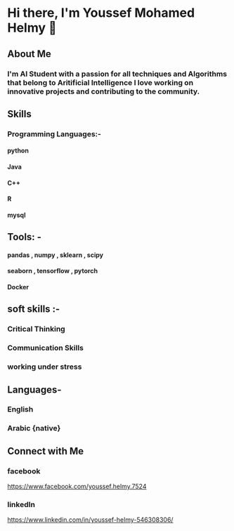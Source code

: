 # Hi there, I'm Youssef Mohamed Helmy  👋

## About Me
### I'm AI Student with a passion for all techniques and Algorithms that belong to Aritificial Intelligence  I love working on innovative projects and contributing to the community.


## Skills


### Programming Languages:- 
 #### python
 #### Java
 #### C++
 #### R 
 #### mysql
 
## Tools: -
#### pandas , numpy , sklearn , scipy  
#### seaborn , tensorflow , pytorch 
#### Docker 

 
## soft skills :-
### Critical Thinking
### Communication Skills
### working under stress

## Languages-

### English
### Arabic {native}


## Connect with Me

### facebook  
https://www.facebook.com/youssef.helmy.7524

### linkedIn
https://www.linkedin.com/in/youssef-helmy-546308306/




